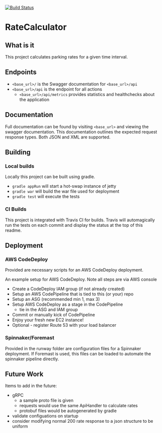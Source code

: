 [![Build Status](https://travis-ci.org/andrew-kirkham/ratecalculator.svg?branch=master)](https://travis-ci.org/andrew-kirkham/ratecalculator)

# RateCalculator

## What is it
This project calculates parking rates for a given time interval.


## Endpoints
* `<base_url>/` is the Swagger documentation for `<base_url>/api`
* `<base_url>/api` is the endpoint for all actions 
    * `<base_url>/api/metrics` provides statistics and healthchecks about the application

## Documentation
Full documentation can be found by visiting `<base_url>` and viewing the swagger documentation.
This documentation outlines the expected request response types.
Both JSON and XML are supported.

## Building

### Local builds
Locally this project can be built using gradle. 

* `gradle appRun` will start a hot-swap instance of jetty
* `gradle war` will build the war file used for deployment
* `gradle test` will execute the tests

### CI Builds
This project is integrated with Travis CI for builds. 
Travis will automagically run the tests on each commit and display the status at the top of this readme.

## Deployment
### AWS CodeDeploy
Provided are necessary scripts for an AWS CodeDeploy deployment.

An example setup for AWS CodeDeploy. Note all steps are via AWS console
* Create a CodeDeploy IAM group (if not already created)
* Setup an AWS CodePipeline that is tied to this (or your) repo
* Setup an ASG (recommended min 1, max 3)
* Setup AWS CodeDeploy as a stage in the CodePipeline
    * tie in the ASG and IAM group
* Commit or manually kick of CodePipeline
* Enjoy your fresh new EC2 instance!
* Optional - register Route 53 with your load balancer

### Spinnaker/Foremast
Provided in the runway folder are configuration files for a Spinnaker deployment. 
If Foremast is used, this files can be loaded to automate the spinnaker pipeline directly.

## Future Work
Items to add in the future:
* gRPC
    * a sample proto file is given
    * requests would use the same ApiHandler to calculate rates
    * protobuf files would be autogenerated by gradle
* validate configuations on startup
* consider modifying normal 200 rate response to a json structure to be uniform
